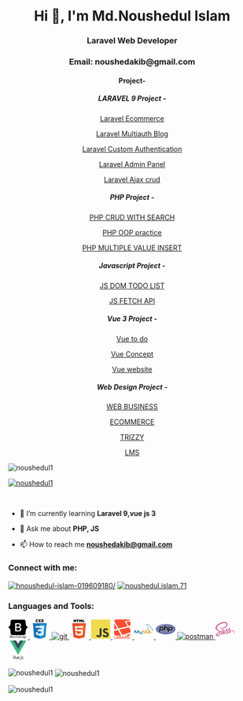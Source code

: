 <h1 align="center">Hi 👋, I'm Md.Noushedul Islam</h1>
<h3 align="center">Laravel Web Developer</h3>
<h3 align="center">Email: noushedakib@gmail.com</h3>
<h4 align="center">Project-</h4> 

<h5 align="center">LARAVEL 9 Project -</h5>
<p align="center">
  <a align="center" href="https://github.com/Noushedul1/laravel_ecommerce">Laravel Ecommerce</a>
</p>
<p align="center">
  <a align="center" href="https://github.com/Noushedul1/multiauthblogproject">Laravel Multiauth Blog</a>
</p>
<p align="center">
  <a align="center" href="https://github.com/Noushedul1/laravelCustomeAuth">Laravel Custom Authentication</a>
</p>
<p align="center">
  <a align="center" href="https://github.com/Noushedul1/Admin-Panel">Laravel Admin Panel</a>
</p>
<p align="center">
  <a align="center" href="https://github.com/Noushedul1/laravel-ajaxcrud">Laravel Ajax crud</a>
</p>

<h5 align="center">PHP Project -</h5>
<P align="center">
<a align="center" href="https://github.com/Noushedul1/php_crud_with_search">PHP CRUD WITH SEARCH</a>  
</P>
<P align="center">
<a align="center" href="https://github.com/Noushedul1/phpOOP">PHP OOP practice</a>  
</P>
<p align="center">
<a align="center" href="https://github.com/Noushedul1/php_multiple_value_insert">PHP MULTIPLE VALUE INSERT</a>
</p>

<h5 align="center">Javascript Project -</h5>
<p align="center">
<a align="center" href="https://noushedul1.github.io/dom_todolist/">JS DOM TODO LIST</a>
</p>
<p align="center">
<a align="center" href="https://fetch-api-project2.netlify.app/">JS FETCH API</a>
</p>

<h5 align="center">Vue 3 Project -</h5>
<p align="center">
<a align="center" href="https://firstvuetodoapp.netlify.app/">Vue to do</a>
</p>
<p align="center">
<a align="center" href="https://vuemixedconcept.netlify.app/">Vue Concept</a>
</p>
<p align="center">
<a align="center" href="https://burger-shop-1.netlify.app/">Vue website</a>
</p>


<h5 align="center">Web Design Project -</h5>
<p align="center">
<a align="center" href="https://web-business-1.netlify.app/">WEB BUSINESS</a>
</p>
<p align="center">
<a align="center" href="https://noushedul1.github.io/ecommerce_full_2022noushed_responsive/">ECOMMERCE</a>
</p>
<p align="center">
<a align="center" href="https://trizzy.netlify.app/">TRIZZY</a>
</p>
<p align="center">
<a align="center" href="https://noushedul1.github.io/LMS_psd_To_HTML/">LMS</a>
</p>

<p align="left"> <img src="https://komarev.com/ghpvc/?username=noushedul1&label=Profile%20views&color=0e75b6&style=flat" alt="noushedul1" /> </p>

<p align="left"> <a href="https://github.com/ryo-ma/github-profile-trophy"><img src="https://github-profile-trophy.vercel.app/?username=noushedul1" alt="noushedul1" /></a> </p>

<p align="left"> <a href="https://twitter.com/" target="blank"><img src="https://img.shields.io/twitter/follow/?logo=twitter&style=for-the-badge" alt="" /></a> </p>

- 🌱 I’m currently learning **Laravel 9,vue js 3**

- 💬 Ask me about **PHP, JS**

- 📫 How to reach me **noushedakib@gmail.com**

<h3 align="left">Connect with me:</h3>
<p align="left">
<a href="https://linkedin.com/in/hnoushedul-islam-019609180/" target="blank"><img align="center" src="https://raw.githubusercontent.com/rahuldkjain/github-profile-readme-generator/master/src/images/icons/Social/linked-in-alt.svg" alt="hnoushedul-islam-019609180/" height="30" width="40" /></a>
<a href="https://fb.com/noushedul.islam.71" target="blank"><img align="center" src="https://raw.githubusercontent.com/rahuldkjain/github-profile-readme-generator/master/src/images/icons/Social/facebook.svg" alt="noushedul.islam.71" height="30" width="40" /></a>
</p>

<h3 align="left">Languages and Tools:</h3>
<p align="left"> <a href="https://getbootstrap.com" target="_blank" rel="noreferrer"> <img src="https://raw.githubusercontent.com/devicons/devicon/master/icons/bootstrap/bootstrap-plain-wordmark.svg" alt="bootstrap" width="40" height="40"/> </a> <a href="https://www.w3schools.com/css/" target="_blank" rel="noreferrer"> <img src="https://raw.githubusercontent.com/devicons/devicon/master/icons/css3/css3-original-wordmark.svg" alt="css3" width="40" height="40"/> </a> <a href="https://git-scm.com/" target="_blank" rel="noreferrer"> <img src="https://www.vectorlogo.zone/logos/git-scm/git-scm-icon.svg" alt="git" width="40" height="40"/> </a> <a href="https://www.w3.org/html/" target="_blank" rel="noreferrer"> <img src="https://raw.githubusercontent.com/devicons/devicon/master/icons/html5/html5-original-wordmark.svg" alt="html5" width="40" height="40"/> </a> <a href="https://developer.mozilla.org/en-US/docs/Web/JavaScript" target="_blank" rel="noreferrer"> <img src="https://raw.githubusercontent.com/devicons/devicon/master/icons/javascript/javascript-original.svg" alt="javascript" width="40" height="40"/> </a> <a href="https://laravel.com/" target="_blank" rel="noreferrer"> <img src="https://raw.githubusercontent.com/devicons/devicon/master/icons/laravel/laravel-plain-wordmark.svg" alt="laravel" width="40" height="40"/> </a> <a href="https://www.mysql.com/" target="_blank" rel="noreferrer"> <img src="https://raw.githubusercontent.com/devicons/devicon/master/icons/mysql/mysql-original-wordmark.svg" alt="mysql" width="40" height="40"/> </a> <a href="https://www.php.net" target="_blank" rel="noreferrer"> <img src="https://raw.githubusercontent.com/devicons/devicon/master/icons/php/php-original.svg" alt="php" width="40" height="40"/> </a> <a href="https://postman.com" target="_blank" rel="noreferrer"> <img src="https://www.vectorlogo.zone/logos/getpostman/getpostman-icon.svg" alt="postman" width="40" height="40"/> </a> <a href="https://sass-lang.com" target="_blank" rel="noreferrer"> <img src="https://raw.githubusercontent.com/devicons/devicon/master/icons/sass/sass-original.svg" alt="sass" width="40" height="40"/> </a> <a href="https://vuejs.org/" target="_blank" rel="noreferrer"> <img src="https://raw.githubusercontent.com/devicons/devicon/master/icons/vuejs/vuejs-original-wordmark.svg" alt="vuejs" width="40" height="40"/> </a> </p>

<p><img align="left" src="https://github-readme-stats.vercel.app/api/top-langs?username=noushedul1&show_icons=true&locale=en&layout=compact" alt="noushedul1" /></p>

<p>&nbsp;<img align="center" src="https://github-readme-stats.vercel.app/api?username=noushedul1&show_icons=true&locale=en" alt="noushedul1" /></p>

<p><img align="center" src="https://github-readme-streak-stats.herokuapp.com/?user=noushedul1&" alt="noushedul1" /></p>
